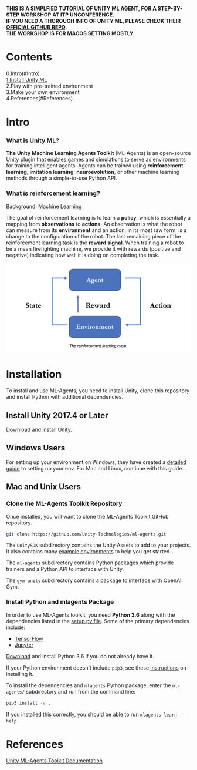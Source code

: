 **THIS IS A SIMPLFIED TUTORIAL OF UNITY ML AGENT, FOR A STEP-BY-STEP WORKSHOP AT ITP UNCONFERENCE.**<br/>
**IF YOU NEED A THOROUGH INFO OF UNITY ML, PLEASE CHECK THEIR [OFFICIAL GITHUB REPO](https://github.com/Unity-Technologies/ml-agents).**<br/>
**THE WORKSHOP IS FOR MACOS SETTING MOSTLY.**

# Contents
0.Intro(#Intro)<br/>
[1.Install Unity ML](#Installation)<br/>
2.Play with pre-trained environment <br/>
3.Make your own environment <br/>
4.References(#References)

# Intro
### What is Unity ML?<br/>
**The Unity Machine Learning Agents Toolkit** (ML-Agents) is an open-source
Unity plugin that enables games and simulations to serve as environments for
training intelligent agents. Agents can be trained using **reinforcement learning**,
**imitation learning**, **neuroevolution**, or other machine learning methods through a
simple-to-use Python API.<br/>
### What is reinforcement learning?<br/>
[Background: Machine Learning](https://github.com/Unity-Technologies/ml-agents/blob/master/docs/Background-Machine-Learning.md)

The goal of reinforcement learning is to learn a **policy**,
which is essentially a mapping from **observations** to **actions**. An
observation is what the robot can measure from its **environment** and an action, in its most raw form, is a change
to the configuration of the robot. The last remaining piece of the reinforcement learning task is the **reward
signal**. When training a robot to be a mean firefighting machine, we provide it
with rewards (positive and negative) indicating how well it is doing on
completing the task. 
<p align="center">
  <img src="images/rl_cycle.png" alt="The reinforcement learning cycle."/>
</p>

# Installation
To install and use ML-Agents, you need to install Unity, clone this repository and
install Python with additional dependencies. 

## Install **Unity 2017.4** or Later

[Download](https://store.unity.com/download) and install Unity.

## Windows Users
For setting up your environment on Windows, they have created a [detailed
guide](https://github.com/Unity-Technologies/ml-agents/blob/master/docs/Installation-Windows.md) to setting up your env. For Mac and Linux, continue with this guide.

## Mac and Unix Users

### Clone the ML-Agents Toolkit Repository

Once installed, you will want to clone the ML-Agents Toolkit GitHub repository.

```sh
git clone https://github.com/Unity-Technologies/ml-agents.git
```

The `UnitySDK` subdirectory contains the Unity Assets to add to your projects.
It also contains many [example environments](Learning-Environment-Examples.md)
to help you get started.

The `ml-agents` subdirectory contains Python packages which provide
trainers and a Python API to interface with Unity.

The `gym-unity` subdirectory contains a package to interface with OpenAI Gym.

### Install Python and mlagents Package

In order to use ML-Agents toolkit, you need **Python 3.6** along with the
dependencies listed in the [setup.py file](../ml-agents/setup.py).
Some of the primary dependencies include:

- [TensorFlow](Background-TensorFlow.md)
- [Jupyter](Background-Jupyter.md)

[Download](https://www.python.org/downloads/) and install Python 3.6 if you do not
already have it.

If your Python environment doesn't include `pip3`, see these
[instructions](https://packaging.python.org/guides/installing-using-linux-tools/#installing-pip-setuptools-wheel-with-linux-package-managers)
on installing it.

To install the dependencies and `mlagents` Python package, enter the
`ml-agents/` subdirectory and run from the command line:

```sh
pip3 install -e .
```

If you installed this correctly, you should be able to run
`mlagents-learn --help`
  
# References
[Unity ML-Agents Toolkit Documentation](https://github.com/Unity-Technologies/ml-agents/blob/master/docs/Readme.md)
